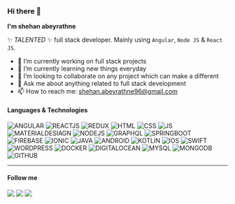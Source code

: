 ### Hi there 👋

**I'm shehan abeyrathne**

✨ _TALENTED_ ✨ full stack developer. Mainly using `Angular`, `Node JS` & `React JS`.

- 🔭 I’m currently working on full stack projects
- 🌱 I’m currently learning new things everyday
- 👯 I’m looking to collaborate on any project which can make a different
- 💬 Ask me about anything related to full stack development
- 📫 How to reach me: shehan.abeyrathne96@gmail.com

#### Languages & Technologies

![ANGULAR](https://img.shields.io/badge/-ANGULAR-dd1b16?style=flat&logo=angular&logoColor=ffffff)
![REACTJS](https://img.shields.io/badge/-REACTJS-61dbfb?style=flat&logo=React&logoColor=ffffff)
![REDUX](https://img.shields.io/badge/-REDUX-764ABC?style=flat&logo=redux&logoColor=ffffff)
![HTML](https://img.shields.io/badge/-HTML-E34F26?style=flat&logo=html5&logoColor=ffffff)
![CSS](https://img.shields.io/badge/-CSS-1572B6?style=flat&logo=css3&logoColor=ffffff)
![JS](https://img.shields.io/badge/-JS-F7DF1E?style=flat&logo=javascript&logoColor=ffffff)
![MATERIALDESIAGN](https://img.shields.io/badge/-MATERIAL-757575?style=flat&logo=materialdesign&logoColor=ffffff)
![NODEJS](https://img.shields.io/badge/-NODEJS-81bd01?style=flat&logo=node.js&logoColor=ffffff)
![GRAPHQL](https://img.shields.io/badge/-GRAPHQL-E434AA?style=flat&logo=graphql&logoColor=ffffff)
![SPRINGBOOT](https://img.shields.io/badge/-SPRINGBOOT-6DB33F?style=flat&logo=springboot&logoColor=ffffff)
![FIREBASE](https://img.shields.io/badge/-FIREBASE-FFCA28?style=flat&logo=firebase&logoColor=ffffff)
![IONIC](https://img.shields.io/badge/-IONIC-498aff?style=flat&logo=ionic&logoColor=ffffff)
![JAVA](https://img.shields.io/badge/-JAVA-007396?style=flat&logo=java&logoColor=ffffff)
![ANDROID](https://img.shields.io/badge/-ANDROID-3DDC84?style=flat&logo=android&logoColor=ffffff)
![KOTLIN](https://img.shields.io/badge/-KOTLIN-0095D5?style=flat&logo=kotlin&logoColor=ffffff)
![IOS](https://img.shields.io/badge/-IOS-000000?style=flat&logo=ios&logoColor=ffffff)
![SWIFT](https://img.shields.io/badge/-SWIFT-FA7343?style=flat&logo=swift&logoColor=ffffff)
![WORDPRESS](https://img.shields.io/badge/-WORDPRESS-21759B?style=flat&logo=wordpress&logoColor=ffffff)
![DOCKER](https://img.shields.io/badge/-DOCKER-2496ED?style=flat&logo=docker&logoColor=ffffff)
![DIGITALOCEAN](https://img.shields.io/badge/-DIGITALOCEAN-0080FF?style=flat&logo=digitalocean&logoColor=ffffff)
![MYSQL](https://img.shields.io/badge/-MYSQL-4479A1?style=flat&logo=mysql&logoColor=ffffff)
![MONGODB](https://img.shields.io/badge/-MONGODB-47A248?style=flat&logo=mongodb&logoColor=ffffff)
![GITHUB](https://img.shields.io/badge/-GITHUB-181717?style=flat&logo=github&logoColor=ffffff)

<div style="height:1px;width:100%;background-color:#333;"></div>

#### Follow me 

[<img src="https://img.shields.io/badge/-LINKEDIN-0e76a8?style=for-the-badge&logo=linkedin&logoColor=ffffff"/>](https://www.linkedin.com/in/shehan-abeyrathne-58b262152/)
[<img src="https://img.shields.io/badge/-TWITTER-00acee?style=for-the-badge&logo=twitter&logoColor=ffffff"/>](https://twitter.com/shehan_96)
[<img src="https://img.shields.io/badge/-MEDIUM-333333?style=for-the-badge&logo=medium&logoColor=ffffff"/>](https://medium.com/@shehan_abeyrathne)
